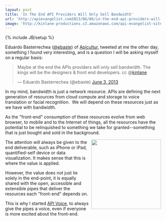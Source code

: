 ```yaml
---
layout: post
title: 'In The End API Providers Will Only Sell Bandwidth'
url: 'http://apievangelist.com2013/06/06/in-the-end-api-providers-will-only-sell-bandwidth/'
image: 'http://kinlane-productions.s3.amazonaws.com/api-evangelist-site/blog/apicultur-logo.png'
---
```

{% include JB/setup %}
<p>
     Eduardo Basterrechea (<a href="https://twitter.com/ebaste">@ebaste</a>) of <a href="http://www.apicultur.com/en/" target="_blank">Apicultur</a>, tweeted at me the other day, something I found very interesting, and is a question I will be asking myself on a regular basis:
</p>
<div>
     <blockquote >
          <p>
               Maybe at the end the APIs providers will only sell bandwidth. The kings will be the designers &amp; front end developers. cc @<a href="https://twitter.com/kinlane">kinlane</a>
          </p>— Eduardo Basterrechea (@ebaste) <a href="https://twitter.com/ebaste/status/341664809101705216">June 3, 2013</a>
     </blockquote>
</div>
<p>
     In my mind, bandwidth is just a network resource. APIs are defining the next generation of resources from cloud compute and storage to voice translation or facial recognition.  We will depend on these resources just as we have with bandwidth.
</p>
<p>
     As the "front-end" consumption of these resources evolve from web browser, to mobile and to the Internet of things, all the resources have the potential to be relinquished to something we take for granted--something that is just bought and sold in the background.
</p>
<p>
     <a href="http://www.apicultur.com/en/" target="_blank"><img src="https://s3.amazonaws.com/kinlane-productions/api-evangelist/apicultur/apicultur-logo.png"  width="225" align="right" /></a>
</p>
<p>
     The attention will always be given to the end deliverable, such as iPhone or iPad, quantified-self device or data visualization. It makes sense that this is where the value is applied.
</p>
<p>
     However, the value does not just lie solely in the end-point, it is equally shared with the open, accessible and extensible pipes that deliver the resources each "front-end" depends on.
</p>
<p>
     This is why I started <a title="API Voice" href="http://apivoice.com">API Voice</a>, to always give the pipes a voice, even if everyone is more excited about the front-end.
</p>

